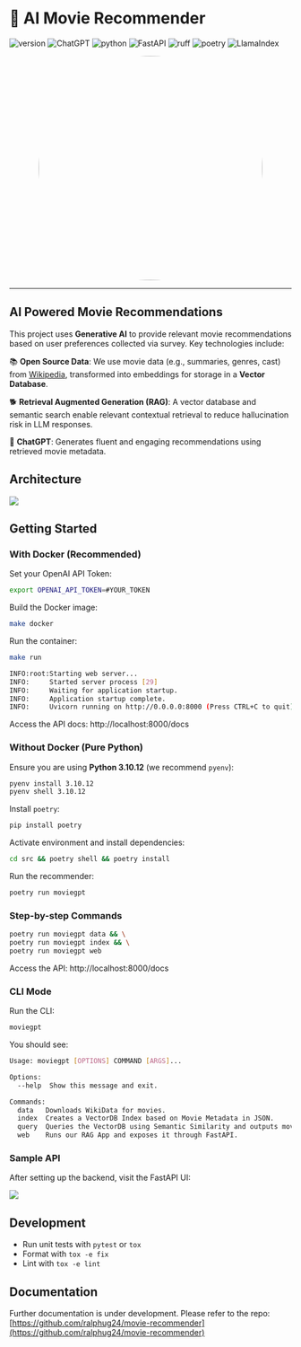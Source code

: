 # 🎥 AI Movie Recommender

![version](https://img.shields.io/badge/version-0.0.1-red?style=for-the-badge) ![ChatGPT](https://img.shields.io/badge/chatGPT-74aa9c?style=for-the-badge&logo=openai&logoColor=white) ![python](https://img.shields.io/badge/python-3.10-blue?style=for-the-badge) ![FastAPI](https://img.shields.io/badge/FastAPI-005571?style=for-the-badge&logo=fastapi) ![ruff](https://img.shields.io/badge/lint-ruff-gold?style=for-the-badge) ![poetry](https://img.shields.io/badge/packaging-poetry-cyan?style=for-the-badge) ![LlamaIndex](https://img.shields.io/badge/LlamaIndex-%F0%9F%A6%99-black?labelColor=purple&style=for-the-badge)

<p align="center"><img src="https://github.com/ralphug24/movie-recommender/blob/main/img/moviegpt.jpeg?raw=true" style="width: 400px; border-radius: 50% 50% 50% 50%"/></p>

<hr />

## AI Powered Movie Recommendations

This project uses **Generative AI** to provide relevant movie recommendations based on user preferences collected via survey. Key technologies include:

📚 **Open Source Data**: We use movie data (e.g., summaries, genres, cast) from [Wikipedia](https://www.wikipedia.org/), transformed into embeddings for storage in a **Vector Database**.

🐕 **Retrieval Augmented Generation (RAG)**: A vector database and semantic search enable relevant contextual retrieval to reduce hallucination risk in LLM responses.

🤖 **ChatGPT**: Generates fluent and engaging recommendations using retrieved movie metadata.

## Architecture

<img src="https://github.com/ralphug24/movie-recommender/blob/main/img/arch.png?raw=true" />

## Getting Started
### With Docker (Recommended)

Set your OpenAI API Token:
```bash
export OPENAI_API_TOKEN=#YOUR_TOKEN
```

Build the Docker image:
```bash
make docker
```

Run the container:
```bash
make run
```

```bash
INFO:root:Starting web server...
INFO:     Started server process [29]
INFO:     Waiting for application startup.
INFO:     Application startup complete.
INFO:     Uvicorn running on http://0.0.0.0:8000 (Press CTRL+C to quit)
```

Access the API docs: http://localhost:8000/docs

### Without Docker (Pure Python)

Ensure you are using **Python 3.10.12** (we recommend `pyenv`):
```bash
pyenv install 3.10.12
pyenv shell 3.10.12
```

Install `poetry`:
```bash
pip install poetry
```

Activate environment and install dependencies:
```bash
cd src && poetry shell && poetry install
```

Run the recommender:
```bash
poetry run moviegpt
```

### Step-by-step Commands
```bash
poetry run moviegpt data && \
poetry run moviegpt index && \
poetry run moviegpt web
```

Access the API: http://localhost:8000/docs

### CLI Mode

Run the CLI:
```bash
moviegpt
```

You should see:
```bash
Usage: moviegpt [OPTIONS] COMMAND [ARGS]...

Options:
  --help  Show this message and exit.

Commands:
  data   Downloads WikiData for movies.
  index  Creates a VectorDB Index based on Movie Metadata in JSON.
  query  Queries the VectorDB using Semantic Similarity and outputs movie...
  web    Runs our RAG App and exposes it through FastAPI.
```

### Sample API

After setting up the backend, visit the FastAPI UI:

<img src="https://github.com/ralphug24/movie-recommender/blob/main/img/fastapi.png?raw=true" />

## Development

- Run unit tests with `pytest` or `tox`
- Format with `tox -e fix`
- Lint with `tox -e lint`

## Documentation

Further documentation is under development. Please refer to the repo: [https://github.com/ralphug24/movie-recommender](https://github.com/ralphug24/movie-recommender)

